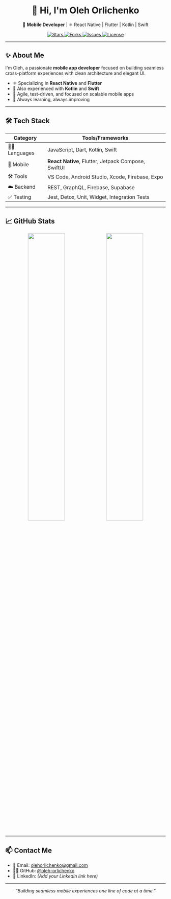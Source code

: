 <h1 align="center">👋 Hi, I'm Oleh Orlichenko</h1>

<p align="center">
  📱 <b>Mobile Developer</b> | ⚛️ React Native | Flutter | Kotlin | Swift  
</p>

<p align="center">
  <a href="https://github.com/yourusername/yourrepo">
    <img src="https://img.shields.io/github/stars/yourusername/yourrepo?style=social" alt="Stars">
  </a>
  <a href="https://github.com/yourusername/yourrepo">
    <img src="https://img.shields.io/github/forks/yourusername/yourrepo?style=social" alt="Forks">
  </a>
  <a href="https://github.com/yourusername/yourrepo/issues">
    <img src="https://img.shields.io/github/issues/yourusername/yourrepo" alt="Issues">
  </a>
  <a href="https://github.com/yourusername/yourrepo/blob/main/LICENSE">
    <img src="https://img.shields.io/github/license/yourusername/yourrepo" alt="License">
  </a>
</p>

---

## ✨ About Me

I'm Oleh, a passionate **mobile app developer** focused on building seamless cross-platform experiences with clean architecture and elegant UI.

- ⚛️ Specializing in **React Native** and **Flutter**
- 📱 Also experienced with **Kotlin** and **Swift**
- 🔁 Agile, test-driven, and focused on scalable mobile apps
- 🧠 Always learning, always improving

---

## 🛠 Tech Stack

| Category     | Tools/Frameworks |
|-------------|------------------|
| 👨‍💻 Languages  | JavaScript, Dart, Kotlin, Swift |
| 📱 Mobile    | **React Native**, Flutter, Jetpack Compose, SwiftUI |
| 🛠 Tools     | VS Code, Android Studio, Xcode, Firebase, Expo |
| ☁️ Backend   | REST, GraphQL, Firebase, Supabase |
| ✅ Testing   | Jest, Detox, Unit, Widget, Integration Tests |

---

## 📈 GitHub Stats

<p align="center">
  <img src="https://github-readme-stats.vercel.app/api?username=oleh-orlichenko&show_icons=true&theme=radical" width="48%" />
  <img src="https://github-readme-stats.vercel.app/api/top-langs/?username=oleh-orlichenko&layout=compact&theme=radical" width="48%" />
</p>

---

## 📫 Contact Me

- 📧 Email: [olehorlichenko@gmail.com](mailto:olehorlichenko@gmail.com)  
- 🧑‍💻 GitHub: [@oleh-orlichenko](https://github.com/oleh-orlichenko)  
- 💼 LinkedIn: *(Add your LinkedIn link here)*  

---

<p align="center"><i>“Building seamless mobile experiences one line of code at a time.”</i></p>
